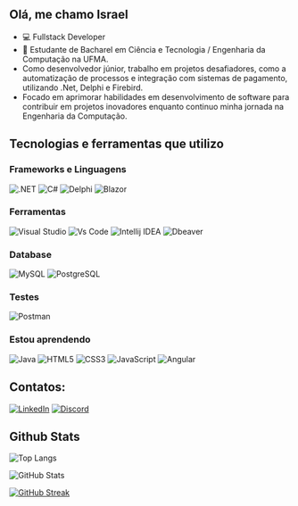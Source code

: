 ## Olá, me chamo Israel
- 💻 Fullstack Developer
- 📗 Estudante de Bacharel em Ciência e Tecnologia / Engenharia da Computação na UFMA.
- Como desenvolvedor júnior, trabalho em projetos desafiadores, como a automatização de processos e integração com sistemas de pagamento, utilizando .Net, Delphi e Firebird. 
- Focado em aprimorar habilidades em desenvolvimento de software para contribuir em projetos inovadores enquanto continuo minha jornada na Engenharia da Computação.

## Tecnologias e ferramentas que utilizo

### Frameworks e Linguagens
![.NET](https://img.shields.io/badge/.NET-5C2D91?style=for-the-badge&logo=.net&logoColor=white)
![C#](https://img.shields.io/badge/C%23-239120?style=for-the-badge&logo=csharp&logoColor=white)
![Delphi](https://img.shields.io/badge/Delphi-E62431?style=for-the-badge&logo=delphi&logoColor=white)
![Blazor](https://img.shields.io/badge/Blazor-512BD4?style=for-the-badge&logo=blazor&logoColor=white)

### Ferramentas
![Visual Studio](https://img.shields.io/badge/-Visual%20Studio-9A2EFE?style=for-the-badge&logo=visualstudio&logoColor=white)
![Vs Code](https://img.shields.io/badge/-Vs%20Code-2E64FE?style=for-the-badge&logo=visualstudiocode&logoColor=white)
![Intellij IDEA](https://img.shields.io/badge/-Intellij%20IDEA-000000?style=for-the-badge&logo=intellijidea&logoColor=white)
![Dbeaver](https://img.shields.io/badge/-Dbeaver-382923?style=for-the-badge&logo=dbeaver&logoColor=white)

### Database
![MySQL](https://img.shields.io/badge/MySQL-4479A1?style=for-the-badge&logo=mysql&logoColor=white)
![PostgreSQL](https://img.shields.io/badge/Postgre%20SQL-4169E1?style=for-the-badge&logo=postgresql&logoColor=white)

### Testes
![Postman](https://img.shields.io/badge/-Postman-FF6C37?style=for-the-badge&logo=postman&logoColor=white)

### Estou aprendendo
![Java](https://img.shields.io/badge/java-%23ED8B00.svg?style=for-the-badge&logo=openjdk&logoColor=white)
![HTML5](https://img.shields.io/badge/HTML5-E34F26?style=for-the-badge&logo=html5&logoColor=white)
![CSS3](https://img.shields.io/badge/CSS3-1572B6?style=for-the-badge&logo=css3&logoColor=white)
![JavaScript](https://img.shields.io/badge/JavaScript-F7DF1E?style=for-the-badge&logo=javascript&logoColor=black)
![Angular](https://img.shields.io/badge/Angular-DD0031?style=for-the-badge&logo=angular&logoColor=white)

## Contatos:
[![LinkedIn](https://img.shields.io/badge/LinkedIn-0077B5?style=for-the-badge&logo=linkedin&logoColor=white)](https://www.linkedin.com/in/israelbsilva/)
[![Discord](https://img.shields.io/badge/Discord-7289DA?style=for-the-badge&logo=discord&logoColor=white)](https://discord.com/channels/@sirpsyker/)

## Github Stats
![Top Langs](https://github-readme-stats-git-masterrstaa-rickstaa.vercel.app/api/top-langs/?username=israel-bsi&layout=compact&bg_color=000&border_color=30A3DC&title_color=E94D5F&text_color=FFF)

![GitHub Stats](https://github-readme-stats.vercel.app/api?username=israel-bsi&theme=transparent&bg_color=000&border_color=30A3DC&show_icons=true&icon_color=30A3DC&title_color=E94D5F&text_color=FFF)

[![GitHub Streak](https://streak-stats.demolab.com/?user=israel-bsi&theme=bear&background=000&border=30A3DC&dates=FFF)](https://git.io/streak-stats)
